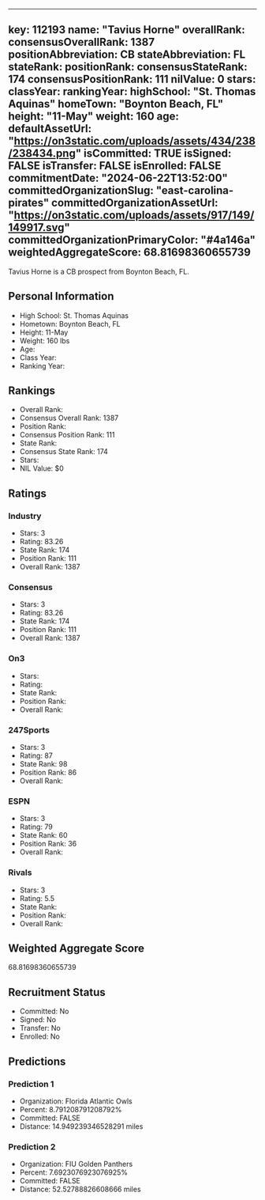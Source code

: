 ---
  key: 112193
  name: "Tavius Horne"
  overallRank: 
  consensusOverallRank: 1387
  positionAbbreviation: CB
  stateAbbreviation: FL
  stateRank: 
  positionRank: 
  consensusStateRank: 174
  consensusPositionRank: 111
  nilValue: 0
  stars: 
  classYear: 
  rankingYear: 
  highSchool: "St. Thomas Aquinas"
  homeTown: "Boynton Beach, FL"
  height: "11-May"
  weight: 160
  age: 
  defaultAssetUrl: "https://on3static.com/uploads/assets/434/238/238434.png"
  isCommitted: TRUE
  isSigned: FALSE
  isTransfer: FALSE
  isEnrolled: FALSE
  commitmentDate: "2024-06-22T13:52:00"
  committedOrganizationSlug: "east-carolina-pirates"
  committedOrganizationAssetUrl: "https://on3static.com/uploads/assets/917/149/149917.svg"
  committedOrganizationPrimaryColor: "#4a146a"
  weightedAggregateScore: 68.81698360655739
  ---
  
  Tavius Horne is a CB prospect from Boynton Beach, FL.
  
  ## Personal Information
  - High School: St. Thomas Aquinas
  - Hometown: Boynton Beach, FL
  - Height: 11-May
  - Weight: 160 lbs
  - Age: 
  - Class Year: 
  - Ranking Year: 
  
  ## Rankings
  - Overall Rank: 
  - Consensus Overall Rank: 1387
  - Position Rank: 
  - Consensus Position Rank: 111
  - State Rank: 
  - Consensus State Rank: 174
  - Stars: 
  - NIL Value: $0
  
  ## Ratings
  
  ### Industry
  - Stars: 3
  - Rating: 83.26
  - State Rank: 174
  - Position Rank: 111
  - Overall Rank: 1387
  
  ### Consensus
  - Stars: 3
  - Rating: 83.26
  - State Rank: 174
  - Position Rank: 111
  - Overall Rank: 1387
  
  ### On3
  - Stars: 
  - Rating: 
  - State Rank: 
  - Position Rank: 
  - Overall Rank: 
  
  ### 247Sports
  - Stars: 3
  - Rating: 87
  - State Rank: 98
  - Position Rank: 86
  - Overall Rank: 
  
  ### ESPN
  - Stars: 3
  - Rating: 79
  - State Rank: 60
  - Position Rank: 36
  - Overall Rank: 
  
  ### Rivals
  - Stars: 3
  - Rating: 5.5
  - State Rank: 
  - Position Rank: 
  - Overall Rank: 
  
  ## Weighted Aggregate Score
  68.81698360655739
  
  ## Recruitment Status
  - Committed: No
  - Signed: No
  - Transfer: No
  - Enrolled: No
  
  
  
  ## Predictions
  
  ### Prediction 1
  - Organization: Florida Atlantic Owls
  - Percent: 8.791208791208792%
  - Committed: FALSE
  - Distance: 14.949239346528291 miles
  
  ### Prediction 2
  - Organization: FIU Golden Panthers
  - Percent: 7.6923076923076925%
  - Committed: FALSE
  - Distance: 52.52788826608666 miles
  